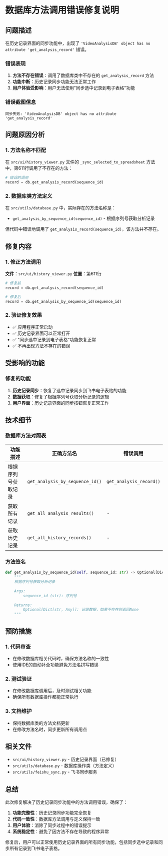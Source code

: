 # 数据库方法调用错误修复说明

## 问题描述

在历史记录界面的同步功能中，出现了 `'VideoAnalysisDB' object has no attribute 'get_analysis_record'` 错误。

### 错误表现

1. **方法不存在错误**：调用了数据库类中不存在的 `get_analysis_record` 方法
2. **功能中断**：历史记录同步功能无法正常工作
3. **用户体验受影响**：用户无法使用"同步选中记录到电子表格"功能

### 错误截图信息

```
同步失败: 'VideoAnalysisDB' object has no attribute 'get_analysis_record'
```

## 问题原因分析

### 1. 方法名称不匹配

在 `src/ui/history_viewer.py` 文件的 `_sync_selected_to_spreadsheet` 方法中，第611行调用了不存在的方法：

```python
# 错误的调用
record = db.get_analysis_record(sequence_id)
```

### 2. 数据库类方法定义

在 `src/utils/database.py` 中，实际存在的方法名称是：
- `get_analysis_by_sequence_id(sequence_id)` - 根据序列号获取分析记录

但代码中错误地调用了 `get_analysis_record(sequence_id)`，该方法并不存在。

## 修复内容

### 1. 修正方法调用

**文件**：`src/ui/history_viewer.py`
**位置**：第611行

```python
# 修复前
record = db.get_analysis_record(sequence_id)

# 修复后
record = db.get_analysis_by_sequence_id(sequence_id)
```

### 2. 验证修复效果

- ✅ 应用程序正常启动
- ✅ 历史记录界面可以正常打开
- ✅ "同步选中记录到电子表格"功能恢复正常
- ✅ 不再出现方法不存在的错误

## 受影响的功能

### 修复的功能
1. **历史记录同步**：恢复了选中记录同步到飞书电子表格的功能
2. **数据获取**：修复了根据序列号获取分析记录的逻辑
3. **用户界面**：历史记录界面的同步按钮恢复正常工作

## 技术细节

### 数据库方法对照表

| 功能描述 | 正确方法名 | 错误调用 |
|---------|-----------|----------|
| 根据序列号获取记录 | `get_analysis_by_sequence_id()` | `get_analysis_record()` |
| 获取所有记录 | `get_all_analysis_results()` | - |
| 获取历史记录 | `get_all_history_records()` | - |

### 方法签名

```python
def get_analysis_by_sequence_id(self, sequence_id: str) -> Optional[Dict[str, Any]]:
    """
    根据序列号获取分析记录
    
    Args:
        sequence_id (str): 序列号
        
    Returns:
        Optional[Dict[str, Any]]: 记录数据，如果不存在则返回None
    """
```

## 预防措施

### 1. 代码审查
- 在修改数据库相关代码时，确保方法名称的一致性
- 使用IDE的自动补全功能避免方法名拼写错误

### 2. 测试验证
- 在修改数据库调用后，及时测试相关功能
- 确保所有数据库操作都能正常执行

### 3. 文档维护
- 保持数据库类的方法文档更新
- 在修改方法名时，同步更新所有调用点

## 相关文件

- `src/ui/history_viewer.py` - 历史记录界面（已修复）
- `src/utils/database.py` - 数据库操作类（方法定义）
- `src/utils/feishu_sync.py` - 飞书同步服务

## 总结

此次修复解决了历史记录同步功能中的方法调用错误，确保了：

1. **功能完整性**：历史记录同步功能完全恢复
2. **代码一致性**：数据库方法调用与定义保持一致
3. **用户体验**：消除了同步过程中的错误提示
4. **系统稳定性**：避免了因方法不存在导致的程序异常

修复后，用户可以正常使用历史记录界面的所有同步功能，包括同步选中记录和同步所有记录到飞书电子表格。